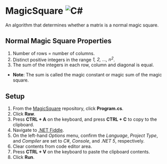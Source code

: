 # MagicSquare <img alt="C#" src="https://img.shields.io/badge/c%23-%23239120.svg?&style=for-the-badge&logo=c-sharp&logoColor=white"/>
An algorithm that determines whether a matrix is a normal magic square.

## Normal Magic Square Properties
1. Number of rows = number of columns.
2. Distinct positive integers in the range _1, 2, ..., n<sup>2<sup>_.
3. The sum of the integers in each row, column and diagonal is equal. 
  * **Note**: The sum is called the magic constant or magic sum of the magic square.

## Setup
1. From the [MagicSquare](https://github.com/bryangalindo/magicsquare) repository, click **Program.cs**.
2. Click **Raw**.
3. Press **CTRL + A** on the keyboard, and press **CTRL + C** to copy to the clipboard.
4. Navigate to [.NET Fiddle](https://dotnetfiddle.net/ ".NET Fiddle").
5. On the left-hand _Options_ menu, confirm the _Language_, _Project Type_, and _Compiler_ are set to _C#_, _Console_, and _.NET 5_, respectively.
6. Clear contents from code editor area.
7. Press **CTRL + V** on the keyboard to paste the clipboard contents.
8. Click **Run**.
